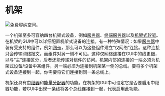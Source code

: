 # 机架

![免费容纳空间。](oredict:oc:rack)

一个机架至多可容纳四台机架式设备，例如[服务器](../item/server1.md)、[终端服务器](../item/terminalServer.md)以及[机架式软驱](../item/diskDriveMountable.md)。在机架的GUI中可以详细配置机架式设备的连接。有一种特殊情况：如果[服务器](../item/server1.md)中装有受支持的组件，例如[网卡](../item/lanCard.md)，那么可以为这些组件建立“仅网络”连接。这种连接只会传输网络报文，而组件对另一侧不可见。这种仅网络连接在GUI中的线更细，以与“主”连接区分，后者还能传递对组件的访问。机架内部的连接的一端必须为机架式设备/设备中某组件，另一端必须为连接到机架某一侧的总线。要将多个机架式设备连接到一起，你需要将它们连接到同一条总线上。

机架还具有[中继器](relay.md)和[能量分配器](powerDistributor.md)的功能。在机架的GUI中可设定它是否要启用中继器功能，若GUI中出现一条线将各个总线连接到一起，代表启用此功能。
